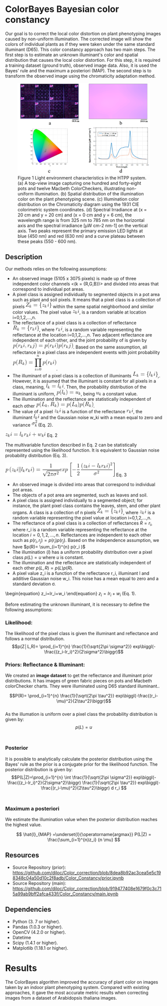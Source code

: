 # ColorBayes Bayesian color constancy


Our goal is to correct the local color distortion on plant phenotyping images caused by non-uniform illumination. The corrected image will show the colors of individual plants as if they were taken under the same standard illuminant (D65). This color constancy approach has two main steps. The first step is to estimate an unknown illuminant's color and spatial distribution that causes the local color distortion. For this step, it is required a training dataset (ground truth), observed image data. Also, it is used the Bayes' rule and the maximum a posteriori (MAP). The second step is to transform the observed image using the chromaticity adaptation method.


<figure>
  <img src="https://github.com/diloc/Color_correction/blob/main/images/Figure_2_ColorLight_distribution4.png">
  <figcaption>
  Figure 1 Light environment characteristics in the HTPP system. (a) A top-view image capturing one hundred and forty-eight pots and twelve Macbeth ColorCheckers, illustrating non-uniform illumination. (b) Spatial distribution of the illumination color on the plant phenotyping scene. (c) Illumination color distribution on the Chromaticity diagram using the 1931 CIE colorimetric system coordinates. (d) Spectral Irradiance at (x = 20 cm and y = 20 cm) and (x = 0 cm and y = 6 cm), the wavelength range is from 325 nm to 785 nm on the horizontal axis and the spectral irradiance [μW cm-2 nm-1] on the vertical axis. Two peaks represent the primary emission LED lights at blue (450 nm) and red (630 nm) and a curve plateau between these peaks (550 - 600 nm).
  </figcaption>
</figure>

## Description

Our methods relies on the following assumptions:

- An observed image (5105 x 3075 pixels) is made up of three independent color channels <(k = {R,G,B})> and divided into areas that correspond to individual pot areas.
- A pixel class is assigned individually to segmented objects in a pot area such as plant and soil pixels. It means that a pixel class is a collection of pixels ![equation](https://github.com/diloc/Color_correction/blob/main/equations/pixelClass.png) within the same spatial neighborhood and similar color values. The pixel value ![equation](https://github.com/diloc/Color_correction/blob/main/equations/pixel.png), is a random variable at location i=0,1,2,…,n.
- The reflectance of a pixel class is a collection of reflectance ![equation](https://github.com/diloc/Color_correction/blob/main/equations/reflectanceClass.png), where ![equation](https://github.com/diloc/Color_correction/blob/main/equations/reflect.png), is a random variable representing the reflectance at the location i=0,1,2,…,n. Two adjacent reflectance are independent of each other, and the joint probability of is given by ![equation](https://github.com/diloc/Color_correction/blob/041befc0d5f053fd72862480c8d15fc4a464f010/equations/twoReflect.png). Based on the same assumption, all reflectance in a pixel class are independent events with joint probability ![equation](https://github.com/diloc/Color_correction/blob/041befc0d5f053fd72862480c8d15fc4a464f010/equations/allReflect.png).
- The illuminant of a pixel class is a collection of illuminants ![equation](https://github.com/diloc/Color_correction/blob/main/equations/illumClass.png),. However, it is assumed that the illuminant is constant for all pixels in a class, meaning, ![equation](https://github.com/diloc/Color_correction/blob/c42493778cf3d81cb2be0e80d740012cee213f03/equations/lk_lki.png). Then, the probability distribution of the illuminant is uniform, ![equation](https://github.com/diloc/Color_correction/blob/c42493778cf3d81cb2be0e80d740012cee213f03/equations/prob_illum.png), being ![equation](https://github.com/diloc/Color_correction/blob/c42493778cf3d81cb2be0e80d740012cee213f03/equations/constant.png) a constant value. 
- The illumination and the reflectance are statistically independent of each other ![equation](https://github.com/diloc/Color_correction/blob/c42493778cf3d81cb2be0e80d740012cee213f03/equations/prob_refl_illum.png).
- The value of a pixel ![equation](https://github.com/diloc/Color_correction/blob/c42493778cf3d81cb2be0e80d740012cee213f03/equations/pixel.png) is a function of the reflectance ![equation](https://github.com/diloc/Color_correction/blob/c42493778cf3d81cb2be0e80d740012cee213f03/equations/reflect.png), the illuminant ![equation](https://github.com/diloc/Color_correction/blob/c42493778cf3d81cb2be0e80d740012cee213f03/equations/illumin.png) and the Gaussian noise w_ki with a mean equal to zero and variance ![equation](https://github.com/diloc/Color_correction/blob/c42493778cf3d81cb2be0e80d740012cee213f03/equations/var_noise.png) (Eq. 2). <br/>



![equation](https://github.com/diloc/Color_correction/blob/c42493778cf3d81cb2be0e80d740012cee213f03/equations/pixelFunc.png)	Eq. 2 <br/>

The multivariable function described in Eq. 2 can be statistically represented using the likelihood function. It is equivalent to Gaussian noise probability distribution (Eq. 3). <br/>

![equation](https://github.com/diloc/Color_correction/blob/64641311ebcfd22add59b5f9db0430e8ccd500d0/equations/likelihood.png) Eq. 3 <br/>

- An observed image is divided into areas that correspond to individual pot areas.
- The objects of a pot area are segmented, such as leaves and soil.
- A pixel class is assigned individually to a segmented object; for instance, the plant pixel class contains the leaves, stem, and other plant organs. A class is a collection of n pixels ![equation](https://github.com/diloc/Color_correction/blob/64641311ebcfd22add59b5f9db0430e8ccd500d0/equations/pixelClass.png), where ![equation](https://github.com/diloc/Color_correction/blob/64641311ebcfd22add59b5f9db0430e8ccd500d0/equations/pixel.png) is a random variable representing the pixel value at location i=0,1,2,…,n.
- The reflectance of a pixel class is a collection of reflectances $R={r_i }$, where r_i is a random variable representing the reflectance at the location $i=0,1,2,…,n$. Reflectances are independent to each other such as $p(r_i,r_j )=p(r_i )p(r_j )$. Based on the independence assumption, we have $p(R)= \sum_{i=1}^{n} p(r_i )$ 
- The illumination $(l)$ has a uniform probability distribution over a pixel class $p(L)=u$ where $u$ is constant. 
- The illumination and the reflectance are statistically independent of each other $p(L,R)=p(L)p(R)$.
- A pixel value z_i is a function of the reflectance r_i, illuminant l and additive Gaussian noise w_i. This noise has a mean equal to zero and a standard deviation σ. <br/>

\begin{equation}
z_i=lr_i+w_i
\end{equation}
$z_i=lr_i+w_i$  (Eq. 1).


Before estimating the unknown illuminant, it is necessary to define the following assumptions:


### Likelihood: 
The likelihood of the pixel class is given the illuminant and reflectance and follows a normal distribution. <br/>
$$p(Z│L,R)= \prod_{i=1}^{n} \frac{1}{\sqrt{2\pi \sigma^2}}  exp⁡\biggl(-\frac{(z_i-lr_i)^2}{2\sigma^2}\biggr)$$  


### Priors: Reflectance & Illuminant: 
We created an **image dataset** to get the reflectance and illuminant prior distributions. It has images of green fabric pieces on pots and Macbeth colorChecker charts. They were illuminated using D65 standard illuminant.. <br/>

$$P(R)= \prod_{i=1}^{n} \frac{1}{\sqrt{2\pi \tau^2}}  exp⁡\biggl(-\frac{(r_i-\mu)^2}{2\tau^2}\biggr)$$ <br/>
As the illumation is uniform over a pixel class the probability distribution is given by:
$$p(L)=u$$ <br/>

### Posterior
It is possible to analytically calculate the posterior distribution using the Bayes' rule as the prior is a conjugate prior for the likelihood function. The posterior distribution is given by:
$$P(L|Z)=\prod_{i=1}^{n} \int \frac{1}{\sqrt{2\pi \sigma^2}}  exp⁡\biggl(-\frac{(z_i-lr_i)^2}{2\sigma^2}\biggr) \frac{1}{\sqrt{2\pi \tau^2}}  exp⁡\biggl(-\frac{(r_i-\mu)^2}{2\tau^2}\biggr) d r_i $$ <br/>


### Maximum a posteriori 
We estimate the illumination value when the posterior distribution reaches the highest value.

$$  \hat{l}_{MAP} =\underset{l}{\operatorname{argmax}}  P(L|Z) = \frac{\sum_{i=1}^{n}z_i} {n \mu} $$

## Resources


* Source Repository (prior): https://github.com/diloc/Color_correction/blob/8dea8b92ac3cea5e5c198348c04a50d10c2f8adb/Color_Constancy/prior.ipynb
* Source Repository (main): https://github.com/diloc/Color_correction/blob/919477408e1679f0c3c715a99ab9bff2afca433f/Color_Constancy/main.ipynb

## Dependencies
* Python (3. 7 or higher).
* Pandas (1.0.3 or higher).
* OpenCV (4.2.0 or higher).
* Datetime
* Scipy (1.4.1 or higher).
* Matplotlib (1.18.1 or higher).



# Results
The ColorBayes algorithm improved the accuracy of plant color on images taken by an indoor plant phenotyping system. Compared with existing approaches, it gave the most accurate metric results when correcting images from a dataset of Arabidopsis thaliana images.




